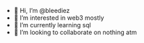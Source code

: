 - 👋 Hi, I’m @bleediez
- 👀 I’m interested in web3 mostly
- 🌱 I’m currently learning sql
- 💞️ I’m looking to collaborate on nothing atm


<!---
bleediez/bleediez is a ✨ special ✨ repository because its `README.md` (this file) appears on your GitHub profile.
You can click the Preview link to take a look at your changes.
--->
